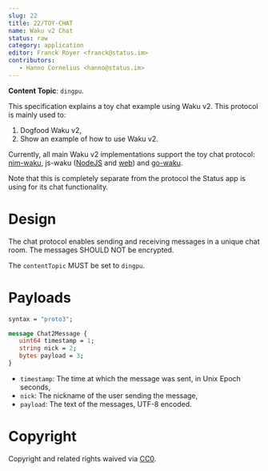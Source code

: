```yaml
---
slug: 22
title: 22/TOY-CHAT
name: Waku v2 Chat
status: raw
category: application
editor: Franck Royer <franck@status.im>
contributors:
   - Hanno Cornelius <hanno@status.im>
---
```


**Content Topic**: `dingpu`.

This specification explains a toy chat example using Waku v2.
This protocol is mainly used to:

1. Dogfood Waku v2,
2. Show an example of how to use Waku v2.

Currently, all main Waku v2 implementations support the toy chat protocol:
[nim-waku](https://github.com/status-im/nim-waku/blob/master/examples/v2/chat2.nim),
js-waku ([NodeJS](https://github.com/status-im/js-waku/tree/main/examples/cli-chat) and [web](https://github.com/status-im/js-waku/tree/main/examples/web-chat))
and [go-waku](https://github.com/status-im/go-waku/tree/master/examples/chat2).

Note that this is completely separate from the protocol the Status app is using for its chat functionality.

# Design

The chat protocol enables sending and receiving messages in a unique chat room.
The messages SHOULD NOT be encrypted.

The `contentTopic` MUST be set to `dingpu`.

# Payloads

```protobuf
syntax = "proto3";

message Chat2Message {
   uint64 timestamp = 1;
   string nick = 2;
   bytes payload = 3;
}
```

- `timestamp`: The time at which the message was sent, in Unix Epoch seconds,
- `nick`: The nickname of the user sending the message,
- `payload`: The text of the messages, UTF-8 encoded.

# Copyright

Copyright and related rights waived via [CC0](https://creativecommons.org/publicdomain/zero/1.0/).
